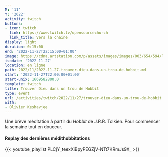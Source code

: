 ```yaml
---
M: '11'
Y: '2022'
activity: twitch
buttons:
- icon: twitch
  link: https://www.twitch.tv/opensourcechurch
  link_title: Vers la chaine
display: light
duration: 0:15:00
end: '2022-11-27T22:15:00+01:00'
image: https://cdna.artstation.com/p/assets/images/images/003/654/594/large/sam-robberechts-finalrender1.jpg
isodate: '2022-11-27'
location: en ligne
path: 2022/11/2022-11-27-trouver-dieu-dans-un-trou-de-hobbit.md
start: '2022-11-27T22:00:00+01:00'
start-unix: 1669582800.0
template: twitch
title: Trouver Dieu dans un trou de Hobbit
type: event
url: /activities/twitch/2022/11/27/trouver-dieu-dans-un-trou-de-hobbit
with:
- Olivier Keshavjee
---
```

Une brève méditation à partir du *Hobbit* de J.R.R. Tolkien. Pour commencer la semaine tout en douceur.



#### Replay des dernières médithobbitations

{{< youtube_playlist PLCjY_teexXiBpyPEGZjV-NTt7KRmJs9X_ >}}
